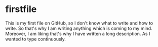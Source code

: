 # firstfile
This is my first file on GitHub, so I don't know what to write and how to write. So that's why I am writing anything which is coming to my mind. Moreover, I am liking that's why I have written a long description. As I wanted to type continuously.
